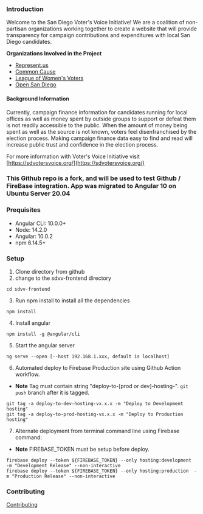<!--
Template for contributing guide for all projects
-->

### Introduction

Welcome to the San Diego Voter's Voice Initiative! We are a coalition of non-partisan organizations working together to create a website that will provide transparency for campaign contributions and expenditures with local San Diego candidates.

**Organizations Involved in the Project**

* [Represent.us](https://represent.us/)
* [Common Cause](https://www.commoncause.org/)
* [League of Women's Voters](https://www.lwv.org/)
* [Open San Diego](https://opensandiego.org/)

#### Background Information

Currently, campaign finance information for candidates running for local offices as well as money spent by outside groups to support or defeat them is not readily accessible to the public.  When the amount of money being spent as well as the source is not known, voters feel disenfranchised by the election process.  Making campaign finance data easy to find and read will increase public trust and confidence in the election process.

For more information with Voter's Voice Initiative visit [https://sdvotersvoice.org/](https://sdvotersvoice.org/)

### This Github repo is a fork, and will be used to test Github / FireBase integration.  App was migrated to Angular 10 on Ubuntu Server 20.04

### Prequisites
* Angular CLI: 10.0.0+
* Node: 14.2.0
* Angular: 10.0.2
* npm 6.14.5+

### Setup
1. Clone directory from github
2. change to the sdvv-frontend directory
```
cd sdvv-frontend
```
3. Run npm install to install all the dependencies 
```
npm install
```
4. Install angular
```
npm install -g @angular/cli
```
5. Start the angular server
```
ng serve --open [--host 192.168.1.xxx, default is localhost]
```
6. Automated deploy to Firebase Production site using Github Action workflow.
-   **Note** Tag must contain string "deploy-to-[prod or dev]-hosting-".  `git push` branch after it is tagged.
```
git tag -a deploy-to-dev-hosting-vx.x.x -m "Deploy to Development hosting"
git tag -a deploy-to-prod-hosting-vx.x.x -m "Deploy to Production hosting"

```
7. Alternate deployment from terminal command line using Firebase command:
-   **Note** FIREBASE_TOKEN must be setup before deploy.
```
firebase deploy --token ${FIREBASE_TOKEN} --only hosting:development  -m "Development Release" --non-interactive
firebase deploy --token ${FIREBASE_TOKEN} --only hosting:production  -m "Production Release" --non-interactive
```
### Contributing

[Contributing](https://github.com/opensandiego/sdvv-frontend/blob/master/CONTRIBUTING.md)
